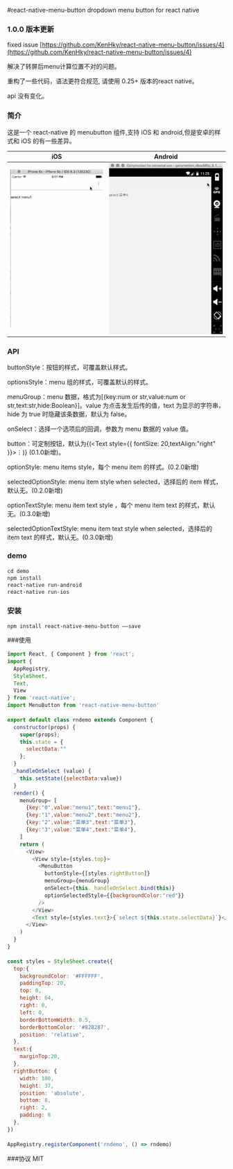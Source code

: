 #react-native-menu-button
dropdown menu button for react native

### 1.0.0 版本更新
fixed issue [https://github.com/KenHky/react-native-menu-button/issues/4](https://github.com/KenHky/react-native-menu-button/issues/4)

解决了转屏后menu计算位置不对的问题。

重构了一些代码，语法更符合规范, 请使用 0.25+ 版本的react native。

api 没有变化。

### 简介

这是一个 react-native 的 menubutton 组件,支持 iOS 和 android,但是安卓的样式和 iOS 的有一些差异。

| iOS | Android |
| --- | ------- |
| ![](./pic/menubutton-ios.gif) | ![](./pic/menubutton-android.gif) |

### API
buttonStyle：按钮的样式，可覆盖默认样式。

optionsStyle：menu 组的样式，可覆盖默认的样式。

menuGroup：menu 数据，格式为[{key:num or str,value:num or str,text:str,hide:Boolean}]。value 为点击发生后传的值，text 为显示的字符串，hide 为 true 时隐藏该条数据，默认为 false。

onSelect：选择一个选项后的回调，参数为 menu 数据的 value 值。

button：可定制按钮，默认为{(<Text style={{ fontSize: 20,textAlign:"right" }}>&#8942;</Text>)} (0.1.0新增)。

optionStyle: menu items style，每个 menu item 的样式。(0.2.0新增)

selectedOptionStyle: menu item style when selected，选择后的 item 样式，默认无。(0.2.0新增)

optionTextStyle: menu item text style ，每个 menu item text 的样式，默认无。(0.3.0新增)

selectedOptionTextStyle: menu item text style when selected，选择后的 item text 的样式，默认无。(0.3.0新增)

### demo

    cd demo
    npm install
    react-native run-android
    react-native run-ios

### 安装
    npm install react-native-menu-button ——save
    
###使用
```javascript
import React, { Component } from 'react';
import {
  AppRegistry,
  StyleSheet,
  Text,
  View
} from 'react-native';
import MenuButton from 'react-native-menu-button'

export default class rndemo extends Component {
  constructor(props) {
    super(props);
    this.state = {
      selectData:""
    };
  }
  _handleOnSelect (value) {
    this.setState({selectData:value})
  }
  render() {
    menuGroup= [
      {key:"0",value:"menu1",text:"menu1"},
      {key:"1",value:"menu2",text:"menu2"},
      {key:"2",value:"菜单3",text:"菜单3"},
      {key:"3",value:"菜单4",text:"菜单4"},
    ]
    return (
      <View>
        <View style={styles.top}>
          <MenuButton  
            buttonStyle={[styles.rightButton]} 
            menuGroup={menuGroup}
            onSelect={this._handleOnSelect.bind(this)} 
            optionSelectedStyle={{backgroundColor:"red"}}
          />
        </View>
        <Text style={styles.text}>{`select ${this.state.selectData}`}</Text>
      </View>
    )
  }
}

const styles = StyleSheet.create({
  top:{
    backgroundColor: '#FFFFFF',
    paddingTop: 20,
    top: 0,
    height: 64,
    right: 0,
    left: 0,
    borderBottomWidth: 0.5,
    borderBottomColor: '#828287',
    position: 'relative',
  },
  text:{
    marginTop:20,
  },
  rightButton: {
    width: 100,
    height: 37,
    position: 'absolute',
    bottom: 8,
    right: 2,
    padding: 8
  },
})

AppRegistry.registerComponent('rndemo', () => rndemo)
```

###协议
MIT


